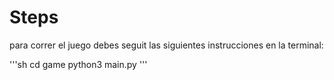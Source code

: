 # Steps
para correr el juego debes seguit las siguientes instrucciones en la terminal:

'''sh 
cd  game
python3 main.py
'''

